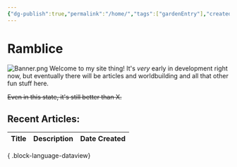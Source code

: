 ```yaml
---
{"dg-publish":true,"permalink":"/home/","tags":["gardenEntry"],"created":"2025-07-26T08:00:00"}
---
```


# Ramblice

![Banner.png](/img/user/99_Meta/Attachments/Home/Banner.png)
Welcome to my site thing! It's *very* early in development right now, but eventually there will be articles and worldbuilding and all that other fun stuff here. 

~~Even in this state, it's still better than X.~~

## Recent Articles:
| Title | Description | Date Created |
| ----- | ----------- | ------------ |

{ .block-language-dataview}
